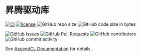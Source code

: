 ﻿# 昇腾驱动库

[![CI](https://github.com/InfiniTensor/ascendcl/actions/workflows/build.yml/badge.svg?branch=main)](https://github.com/InfiniTensor/ascendcl/actions)
[![license](https://img.shields.io/github/license/InfiniTensor/ascendcl)](https://mit-license.org/)
![GitHub repo size](https://img.shields.io/github/repo-size/InfiniTensor/ascendcl)
![GitHub code size in bytes](https://img.shields.io/github/languages/code-size/InfiniTensor/ascendcl)

[![GitHub Issues](https://img.shields.io/github/issues/InfiniTensor/ascendcl)](https://github.com/InfiniTensor/ascendcl/issues)
[![GitHub Pull Requests](https://img.shields.io/github/issues-pr/InfiniTensor/ascendcl)](https://github.com/InfiniTensor/ascendcl/pulls)
![GitHub contributors](https://img.shields.io/github/contributors/InfiniTensor/ascendcl)
![GitHub commit activity](https://img.shields.io/github/commit-activity/m/InfiniTensor/ascendcl)

See [AscendCL Documentation](https://www.hiascend.com/document/detail/zh/canncommercial/80RC2/apiref/apiguide/apirefguid_07_0001.html) for details.
